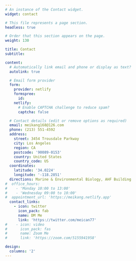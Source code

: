 ```yaml
---
# An instance of the Contact widget.
widget: contact

# This file represents a page section.
headless: true

# Order that this section appears on the page.
weight: 130

title: Contact
subtitle:

content:
  # Automatically link email and phone or display as text?
  autolink: true

  # Email form provider
  form:
    provider: netlify
    formspree:
      id:
    netlify:
      # Enable CAPTCHA challenge to reduce spam?
      captcha: false

  # Contact details (edit or remove options as required)
  email: meikang168@126.com
  phone: (213) 551-4592
  address:
    street: 3454 Trousdale Parkway
    city: Los Angeles
    region: CA
    postcode: '90089-0153'
    country: United States
    country_code: US
  coordinates:
    latitude: '34.0224'
    longitude: '-118.2851'
  directions: Marine & Environmental Biology, AHF Building
#  office_hours:
#    - 'Monday 10:00 to 13:00'
#    - 'Wednesday 09:00 to 10:00'
#  appointment_url: 'https://meikang.netlify.app'
  contact_links:
    - icon: twitter
      icon_pack: fab
      name: DM Me
      link: 'https://twitter.com/meican77'
#    - icon: video
#      icon_pack: fas
#      name: Zoom Me
#      link: 'https://zoom.com/5155941958'

design:
  columns: '2'
---
```

